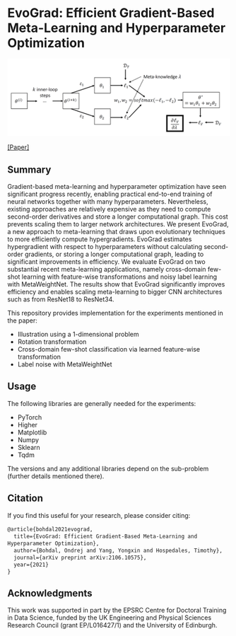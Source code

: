 # EvoGrad: Efficient Gradient-Based Meta-Learning and Hyperparameter Optimization

<p align="center"><img src='resources/EvoGradDiagram.png' width=600></p>

[[Paper]](https://arxiv.org/abs/2106.10575)

## Summary
Gradient-based meta-learning and hyperparameter optimization have seen significant progress recently, enabling practical end-to-end training of neural networks together with many hyperparameters. Nevertheless, existing approaches are relatively expensive as they need to compute second-order derivatives and store a longer computational graph. This cost prevents scaling them to larger network architectures. We present EvoGrad, a new approach to meta-learning that draws upon evolutionary techniques to more efficiently compute hypergradients. EvoGrad estimates hypergradient with respect to hyperparameters without calculating second-order gradients, or storing a longer computational graph, leading to significant improvements in  efficiency. We evaluate EvoGrad on two substantial recent meta-learning applications, namely cross-domain few-shot learning with feature-wise transformations and noisy label learning with MetaWeightNet. The results show that EvoGrad significantly improves efficiency and enables scaling meta-learning to bigger CNN architectures such as from ResNet18 to ResNet34.

This repository provides implementation for the experiments mentioned in the paper:
* Illustration using a 1-dimensional problem
* Rotation transformation
* Cross-domain few-shot classification via learned feature-wise transformation
* Label noise with MetaWeightNet

## Usage
The following libraries are generally needed for the experiments:
* PyTorch
* Higher
* Matplotlib
* Numpy
* Sklearn
* Tqdm

The versions and any additional libraries depend on the sub-problem (further details mentioned there).

## Citation

If you find this useful for your research, please consider citing:
 ```
 @article{bohdal2021evograd,
   title={EvoGrad: Efficient Gradient-Based Meta-Learning and Hyperparameter Optimization},
   author={Bohdal, Ondrej and Yang, Yongxin and Hospedales, Timothy},
   journal={arXiv preprint arXiv:2106.10575},
   year={2021}
}
 ```

## Acknowledgments

This work was supported in part by the EPSRC Centre for Doctoral Training in Data Science, funded by the UK Engineering and Physical Sciences Research Council (grant EP/L016427/1) and the University of Edinburgh.